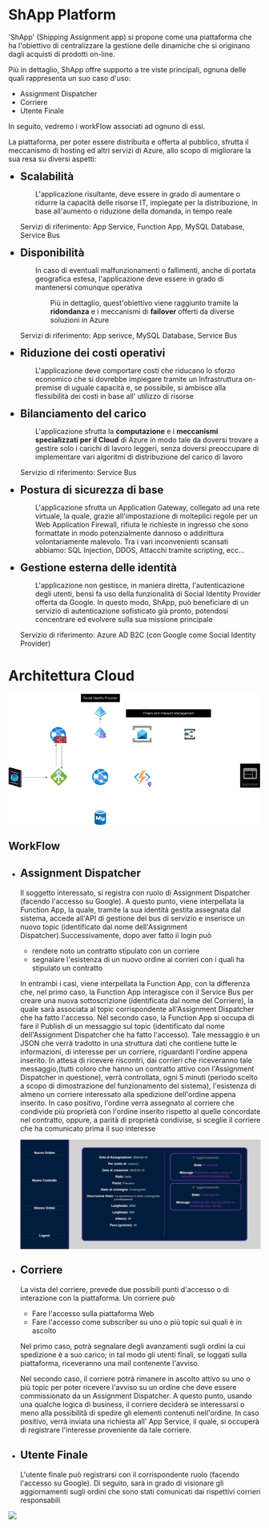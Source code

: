 <h1>ShApp Platform</h1>

<div id = "introduction">
  <p>'ShApp' (Shipping Assignment app) si propone come una piattaforma che ha l'obiettivo di centralizzare la gestione delle dinamiche che si originano dagli acquisti di prodotti on-line.</p>
  
  <p>Più in dettaglio, ShApp offre supporto a tre viste principali, ognuna delle quali rappresenta un suo caso d'uso:</p>

  <ul>
    <li>Assignment Dispatcher</li>
    <li>Corriere</li>
    <li>Utente Finale</li>
  </ul>

<p style:"font-weight= bold">In seguito, vedremo i workFlow associati ad ognuno di essi.</p>

<p>La piattaforma, per poter essere distribuita e offerta al pubblico, sfrutta il meccanismo di hosting ed altri servizi di Azure, allo scopo di migliorare la sua resa su diversi aspetti:</p>

<ul>
  
  <li style="font-size:1.5em""><b>Scalabilità</b></li>
    <p style="padding-left:30px">L'applicazione risultante, deve essere in grado di aumentare o ridurre la capacità delle risorse IT, impiegate per la distribuzione, in base all'aumento o riduzione della domanda, in tempo reale</p>
    <p>Servizi di riferimento: App Service, Function App, MySQL Database, Service Bus</p>
  
  <li style="font-size:1.5em"><b>Disponibilità</b></li>
    <p style="padding-left:30px">In caso di eventuali malfunzionamenti o fallimenti, anche di portata geografica estesa, l'applicazione deve essere in grado di mantenersi comunque operativa</p>
    <p style="padding-left:60px">Più in dettaglio, quest'obiettivo viene raggiunto tramite la <b>ridondanza</b> e i meccanismi di <b>failover</b> offerti da diverse soluzioni in Azure</p>
    <p>Servizi di riferimento: App serivce, MySQL Database, Service Bus</p>
    
  
  <li style="font-size:1.5em"><b>Riduzione dei costi operativi</b></li>
    <p style="padding-left:30px">L'applicazione deve comportare costi che riducano lo sforzo economico che si dovrebbe impiegare tramite un Infrastruttura on-premise di uguale capacità e, se possibile, si ambisce alla flessibilità dei costi in base all' utilizzo di risorse</p>
  
  <li style="font-size:1.5em"><b>Bilanciamento del carico</b></li>
    <p style="padding-left:30px">L'applicazione sfrutta la <b>computazione</b> e i <b>meccanismi specializzati per il Cloud</b> di Azure in modo tale da doversi trovare a gestire solo i carichi di lavoro leggeri, senza doversi preoccupare di implementare vari algoritmi di distribuzione del carico di lavoro</p>
    <p>Servizio di riferimento: Service Bus</p>
  
  <li style="font-size:1.5em"><b>Postura di sicurezza di base</b></li>
    <p style="padding-left:30px">L'applicazione sfrutta un Application Gateway, collegato ad una rete virtuale, la quale, grazie all'impostazione di molteplici regole per un Web Application Firewall, rifiuta le richieste in ingresso che sono formattate in modo potenzialmente dannoso o addirittura volontariamente malevolo. Tra i vari inconvenienti scansati abbiamo: SQL Injection, DDOS, Attacchi tramite scripting, ecc...</p>
  
  <li style="font-size:1.5em"><b>Gestione esterna delle identità</b></li>
    <p style="padding-left:30px">L'applicazione non gestisce, in maniera diretta, l'autenticazione degli utenti, bensì fa uso della funzionalità di Social Identity Provider offerta da Google. In questo modo, ShApp, può beneficiare di un servizio di autenticazione sofisticato già pronto, potendosi concentrare ed evolvere sulla sua missione principale</p>
    <p>Servizio di riferimento: Azure AD B2C (con Google come Social Identity Provider)</p>

</ul>
  
  
</div>



<div id = "ShAppArchitecture">
  
  <h1>Architettura Cloud</h1>
  <img  align = "center"  src = "https://github.com/francesco-monzillo/ShApp/blob/main/ShAppArchitectureDiagram.png">


  <h2>WorkFlow</h2>

  <ul>
    <li><h2>Assignment Dispatcher</h2></li>
      <p>Il soggetto interessato, si registra con ruolo di Assignment Dispatcher (facendo l'accesso su Google). A questo punto, viene interpellata la Function App, la quale, tramite la sua identità gestita assegnata dal sistema, accede all'API di gestione del bus di servizio e inserisce un nuovo topic (identificato dal nome dell'Assignment Dispatcher).Successivamente, dopo aver fatto il login può</p>
        <ul>
          <li>rendere noto un contratto stipulato con un corriere</li>
          <li>segnalare l'esistenza di un nuovo ordine ai corrieri con i quali ha stipulato un contratto</li>
        </ul>
        <p>In entrambi i casi, viene interpellata la Function App, con la differenza che, nel primo caso, la Function App interagisce con il Service Bus per creare una nuova sottoscrizione (identificata dal nome del Corriere), la quale sarà associata al topic corrispondente all'Assignment Dispatcher che ha fatto l'accesso. Nel secondo caso, la Function App si occupa di fare il Publish di un messaggio sul topic (identificato dal nome dell'Assignment Dispatcher che ha fatto l'accesso). Tale messaggio è un JSON che verrà tradotto in una struttura dati che contiene tutte le informazioni, di interesse per un corriere, riguardanti l'ordine appena inserito. In attesa di ricevere riscontri, dai corrieri che riceveranno tale messaggio,(tutti coloro che hanno un contratto attivo con l'Assignment Dispatcher in questione), verrà controllata, ogni 5 minuti (periodo scelto a scopo di dimostrazione del funzionamento del sistema), l'esistenza di almeno un corriere interessato alla spedizione dell'ordine appena inserito. In caso positivo, l'ordine verrà assegnato al corriere che condivide più proprietà con l'ordine inserito rispetto al quelle concordate nel contratto, oppure, a parità di proprietà condivise, si sceglie il corriere che ha comunicato prima il suo interesse</p>
<img align = "center" src = "https://github.com/francesco-monzillo/ShApp/blob/main/VisualizeOrderAppScreenShot.png">
    <li><h2>Corriere</h2></li>
      <p>La vista del corriere, prevede due possibili punti d'accesso o di interazione con la piattaforma. Un corriere può</p>
      <ul>
        <li>Fare l'accesso sulla piattaforma Web</li>
        <li>Fare l'accesso come subscriber su uno o più topic sui quali è in ascolto</li>
      </ul>
    <p>Nel primo caso, potrà segnalare degli avanzamenti sugli ordini la cui spedizione è a suo carico; in tal modo gli utenti finali, se loggati sulla piattaforma, riceveranno una mail contenente l'avviso.</p>
    <p>Nel secondo caso, il corriere potrà rimanere in ascolto attivo su uno o più topic per poter ricevere l'avviso su un ordine che deve essere commissionato da un Assignment Dispatcher. A questo punto, usando una qualche logica di business, il corriere deciderà se interessarsi o meno alla possibilità di spedire gli elementi contenuti nell'ordine. In caso positivo, verrà inviata una richiesta all' App Service, il quale, si occuperà di registrare l'interesse proveniente da tale corriere.</p>
    <li><h2>Utente Finale</h2></li>
      <p>L'utente finale può registrarsi con il corrispondente ruolo (facendo l'accesso su Google). Di seguito, sarà in grado di visionare gli aggiornamenti sugli ordini che sono stati comunicati dai rispettivi corrieri responsabili</p>
  </ul>

</div>

<div id = "badges">
  
  <a href="https://shappweb.azurewebsites.net/">
    <img src="https://img.shields.io/badge/ShApp-blue?style=for-the-badge">
  </a>

</div>
